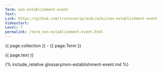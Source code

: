 ```yaml
---
Term: non-establishment-event
Text: 
Link: https://github.com/trustoverip/acdc/wiki/non-establishment-event.md
Videostart: 
Level: 7
permalink: /term_non-establishment-event.html
---
```


{{ page.collection }} - {{ page.Term }}

   {{ page.text }}

{% include_relative glossary/non-establishment-event.md %}
